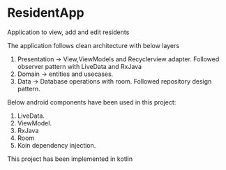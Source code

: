 # ResidentApp
Application to view, add and edit residents

The application follows clean architecture with below layers
1. Presentation -> View,ViewModels and Recyclerview adapter. Followed observer pattern with LiveData and RxJava
2. Domain -> entities and usecases.
3. Data -> Database operations with room. Followed repository design pattern.

Below android components have been used in this project:
1. LiveData.
2. ViewModel.
3. RxJava 
4. Room
5. Koin dependency injection.

This project has been implemented in kotlin

